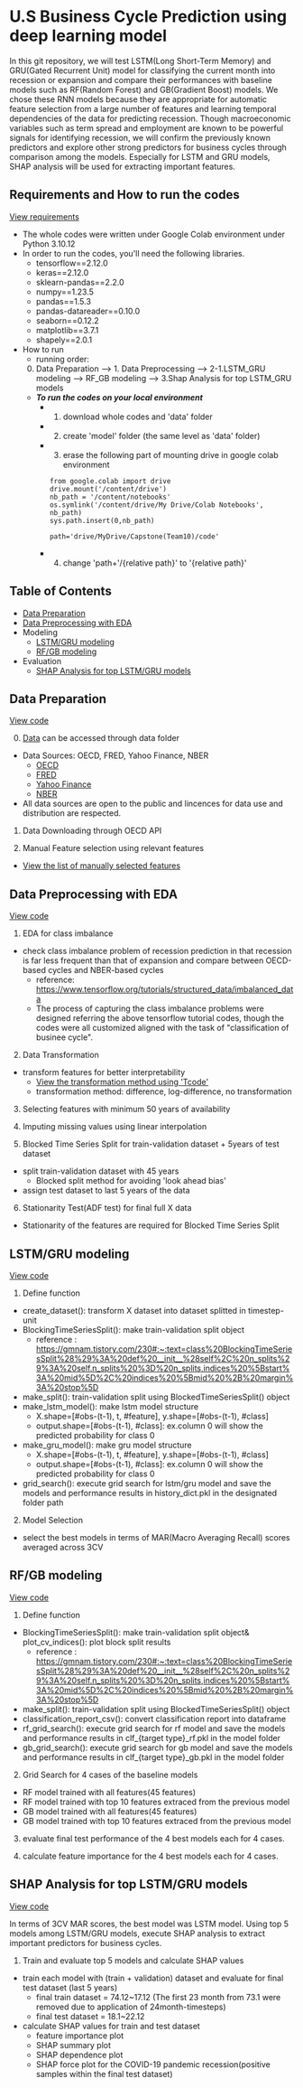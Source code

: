# U.S Business Cycle Prediction using deep learning model
In this git repository, we will test LSTM(Long Short-Term Memory) and GRU(Gated Recurrent Unit) model for classifying the current month into recession or expansion and compare their performances with baseline models such as RF(Random Forest) and GB(Gradient Boost) models. We chose these RNN models because they are appropriate for automatic feature selection from a large number of features and learning temporal dependencies of the data for predicting recession. 
Though macroeconomic variables such as term spread and employment are known to be powerful signals for identifying recession, we will confirm the previously known predictors and explore other strong predictors for business cycles through comparison among the models. Especially for LSTM and GRU models, SHAP analysis will be used for extracting important features. 

## **Requirements and How to run the codes**
[View requirements](/requirements.txt)
- The whole codes were written under Google Colab environment under Python 3.10.12
- In order to run the codes, you'll need the following libraries.
  - tensorflow==2.12.0
  - keras==2.12.0
  - sklearn-pandas==2.2.0
  - numpy==1.23.5
  - pandas==1.5.3
  - pandas-datareader==0.10.0
  - seaborn==0.12.2
  - matplotlib==3.7.1
  - shapely==2.0.1
- How to run 
  - running order: 
  0. Data Preparation --> 1. Data Preprocessing --> 
  2-1.LSTM_GRU modeling --> RF_GB modeling --> 
  3.Shap Analysis for top LSTM_GRU models
  - ***To run the codes on your local environment***
    - 1) download whole codes and 'data' folder 
    - 2) create 'model' folder (the same level as 'data' folder)
    - 3) erase the following part of mounting drive in google colab environment 
      ```
      from google.colab import drive
      drive.mount('/content/drive')
      nb_path = '/content/notebooks'
      os.symlink('/content/drive/My Drive/Colab Notebooks', nb_path)
      sys.path.insert(0,nb_path)
      ```
      ```
      path='drive/MyDrive/Capstone(Team10)/code'      
      ```
    - 4) change 'path+'/{relative path}' to '{relative path}'
      

## **Table of Contents**
- [Data Preparation](#data-preparation)
- [Data Preprocessing with EDA](#data-preprocessing-with-eda)
- Modeling
  - [LSTM/GRU modeling](#lstmgru-modeling)
  - [RF/GB modeling](#rfgb-modeling)
- Evaluation
  - [SHAP Analysis for top LSTM/GRU models](#shap-analysis-for-top-lstmgru-models)


## Data Preparation
[View code](0.Data%20Preparation.ipynb)

0. [Data](/data/rawdata_USA.csv) can be accessed through data folder
- Data Sources: OECD, FRED, Yahoo Finance, NBER
  - [OECD](https://stats.oecd.org/Index.aspx?QueryId=6617)
  - [FRED](https://fred.stlouisfed.org/)
  - [Yahoo Finance](https://finance.yahoo.com/quote/%5EVIX?guccounter=1&guce_referrer=aHR0cHM6Ly93d3cuYmluZy5jb20v&guce_referrer_sig=AQAAAA4PqCecADB7jRPFc1zok8-qFh4DqQSOk34atVLfrbddWTd55E2A15f7EStgzKyffi1VS95neqtNMTSYDHO_F4f2tfYUe2MxEe3Twn17hbNcjsMwMdzV_PVcRGgqZGiFhYM1dr8N3fA_ARafsb1wHvxHVRo-UPk3OLARkSDjcIKE)
  - [NBER](https://www.nber.org/research/business-cycle-dating)
- All data sources are open to the public and lincences for data use and distribution are respected.

1. Data Downloading through OECD API

2. Manual Feature selection using relevant features
- [View the list of manually selected features](/data/metadata_filter.xlsx)


## Data Preprocessing with EDA
[View code](1.Data%20Preprocessing.ipynb)

1. EDA for class imbalance
- check class imbalance problem of recession prediction in that recession is far less frequent than that of expansion and compare between OECD-based cycles and NBER-based cycles
  - reference: https://www.tensorflow.org/tutorials/structured_data/imbalanced_data
  - The process of capturing the class imbalance problems were designed referring the above tensorflow tutorial codes, though the codes were all customized aligned with the task of "classification of businee cycle".

2. Data Transformation
- transform features for better interpretability
  - [View the transformation method using 'Tcode'](/data/metadata_final.csv)
  - transformation method: difference, log-difference, no transformation

3. Selecting features with minimum 50 years of availability 

4. Imputing missing values using linear interpolation

5. Blocked Time Series Split for train-validation dataset + 5years of test dataset
- split train-validation dataset with 45 years
  - Blocked split method for avoiding 'look ahead bias'
- assign test dataset to last 5 years of the data

6. Stationarity Test(ADF test) for final full X data  
- Stationarity of the features are required for Blocked Time Series Split


## LSTM/GRU modeling
[View code](2-1.LSTM_GRU%20modeling.ipynb)

1. Define function
- create_dataset(): transform X dataset into dataset splitted in timestep-unit 
- BlockingTimeSeriesSplit(): make train-validation split object
  - reference : https://gmnam.tistory.com/230#:~:text=class%20BlockingTimeSeriesSplit%28%29%3A%20def%20__init__%28self%2C%20n_splits%29%3A%20self.n_splits%20%3D%20n_splits,indices%20%5Bstart%3A%20mid%5D%2C%20indices%20%5Bmid%20%2B%20margin%3A%20stop%5D 
- make_split(): train-validation split using BlockedTimeSeriesSplit() object
- make_lstm_model(): make lstm model structure
  - X.shape=[#obs-(t-1), t, #feature], y.shape=[#obs-(t-1), #class] 
  - output.shape=[#obs-(t-1), #class]: ex.column 0 will show the predicted probability for class 0
- make_gru_model(): make gru model structure
  - X.shape=[#obs-(t-1), t, #feature], y.shape=[#obs-(t-1), #class] 
  - output.shape=[#obs-(t-1), #class]: ex.column 0 will show the predicted probability for class 0
- grid_search(): execute grid search for lstm/gru model and save the models and performance results in history_dict.pkl in the designated folder path

2. Model Selection
- select the best models in terms of MAR(Macro Averaging Recall) scores averaged across 3CV 


## RF/GB modeling
[View code](2-2.%20RF_GB%20modeling.ipynb)

1. Define function
- BlockingTimeSeriesSplit(): make train-validation split object& plot_cv_indices(): plot block split results
  - reference : https://gmnam.tistory.com/230#:~:text=class%20BlockingTimeSeriesSplit%28%29%3A%20def%20__init__%28self%2C%20n_splits%29%3A%20self.n_splits%20%3D%20n_splits,indices%20%5Bstart%3A%20mid%5D%2C%20indices%20%5Bmid%20%2B%20margin%3A%20stop%5D 
- make_split(): train-validation split using BlockedTimeSeriesSplit() object
- classification_report_csv(): convert classification report into dataframe
- rf_grid_search(): execute grid search for rf model and save the models and performance results in clf_{target type}_rf.pkl in the model folder
- gb_grid_search(): execute grid search for gb model and save the models and performance results in clf_{target type}_gb.pkl in the model folder

2. Grid Search for 4 cases of the baseline models
- RF model trained with all features(45 features)
- RF model trained with top 10 features extraced from the previous model
- GB model trained with all features(45 features)
- GB model trained with top 10 features extraced from the previous model

3. evaluate final test performance of the 4 best models each for 4 cases.

4. calculate feature importance for the 4 best models each for 4 cases.


## SHAP Analysis for top LSTM/GRU models
[View code](3.Shap%20Analysis%20for%20top%20LSTM_GRU%20models.ipynb)

In terms of 3CV MAR scores, the best model was LSTM model. Using top 5 models among LSTM/GRU models, execute SHAP analysis to extract important predictors for business cycles. 

1. Train and evaluate top 5 models and calculate SHAP values
- train each model with (train + validation) dataset and evaluate for final test dataset (last 5 years)
  - final train dataset = 74.12~17.12 (The first 23 month from 73.1 were removed due to application of 24month-timesteps)
  - final test dataset = 18.1~22.12
- calculate SHAP values for train and test dataset
  - feature importance plot
  - SHAP summary plot
  - SHAP dependence plot
  - SHAP force plot for the COVID-19 pandemic recession(positive samples within the final test dataset) 
